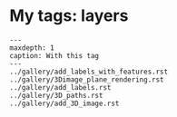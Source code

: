# My tags: layers

```{toctree}
---
maxdepth: 1
caption: With this tag
---
../gallery/add_labels_with_features.rst
../gallery/3Dimage_plane_rendering.rst
../gallery/add_labels.rst
../gallery/3D_paths.rst
../gallery/add_3D_image.rst
```
